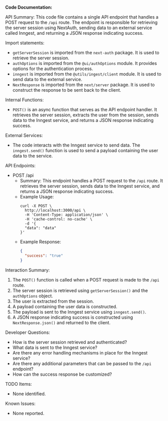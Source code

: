 **Code Documentation:**

API Summary:
This code file contains a single API endpoint that handles a POST request to the `/api` route. The endpoint is responsible for retrieving the server session using NextAuth, sending data to an external service called Inngest, and returning a JSON response indicating success.

Import statements:
- `getServerSession` is imported from the `next-auth` package. It is used to retrieve the server session.
- `authOptions` is imported from the `@ui/authOptions` module. It provides options for the authentication process.
- `inngest` is imported from the `@utils/ingest/client` module. It is used to send data to the external service.
- `NextResponse` is imported from the `next/server` package. It is used to construct the response to be sent back to the client.

Internal Functions:
- `POST()` is an async function that serves as the API endpoint handler. It retrieves the server session, extracts the user from the session, sends data to the Inngest service, and returns a JSON response indicating success.

External Services:
- The code interacts with the Inngest service to send data. The `inngest.send()` function is used to send a payload containing the user data to the service.

API Endpoints:
- POST /api
  - Summary: This endpoint handles a POST request to the `/api` route. It retrieves the server session, sends data to the Inngest service, and returns a JSON response indicating success.
  - Example Usage:
    ```
    curl -X POST \
      http://localhost:3000/api \
      -H 'Content-Type: application/json' \
      -H 'cache-control: no-cache' \
      -d '{
      "data": "data"
    }'
    ```
  - Example Response:
    ```json
    {
      "success": "true"
    }
    ```

Interaction Summary:
1. The `POST()` function is called when a POST request is made to the `/api` route.
2. The server session is retrieved using `getServerSession()` and the `authOptions` object.
3. The user is extracted from the session.
4. A payload containing the user data is constructed.
5. The payload is sent to the Inngest service using `inngest.send()`.
6. A JSON response indicating success is constructed using `NextResponse.json()` and returned to the client.

Developer Questions:
- How is the server session retrieved and authenticated?
- What data is sent to the Inngest service?
- Are there any error handling mechanisms in place for the Inngest service?
- Are there any additional parameters that can be passed to the `/api` endpoint?
- How can the success response be customized?

TODO Items:
- None identified.

Known Issues:
- None reported.